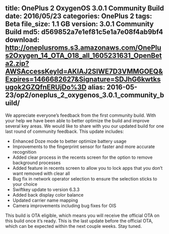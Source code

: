 title: OnePlus 2 OxygenOS 3.0.1 Community Build
date: 2016/05/23
categories: OnePlus 2
tags: Beta
file_size: 1.1 GB
version: 3.0.1 Community Build
md5: d569852a7e1ef81c5e1a7e08f4ab9bf4
download: http://oneplusroms.s3.amazonaws.com/OnePlus2Oxygen_14_OTA_018_all_1605231631_OpenBeta2.zip?AWSAccessKeyId=AKIAJ2SIWE7D3VMMGOEQ&Expires=1466682627&Signature=SDJhG6kwtksugok2GZQfnERUjDo%3D
alias: 2016-05-23/op2/oneplus_2_oxygenos_3.0.1_community_build/
---
We appreciate everyone’s feedback from the first community build. With your help we have been able to better optimize the build and improve several key areas. We would like to share with you our updated build for one last round of community feedback. This update includes:

* Enhanced Doze mode to better optimize battery usage
* Improvements to the fingerprint sensor for faster and more accurate recognition
* Added clear process in the recents screen for the option to remove background processes
* Added feature in recents screen to allow you to lock apps that you don’t want removed with clear all
* Bug fix in network operator selection to ensure the selection sticks to your choice
* Swiftkey update to version 6.3.3
* Added back display color balance
* Updated carrier name mapping
* Camera improvements including bug fixes for OIS

This build is OTA eligible, which means you will receive the official OTA on this build once it’s ready. 
This is the last update before the official OTA, which can be expected within the next couple weeks. Stay tuned. 